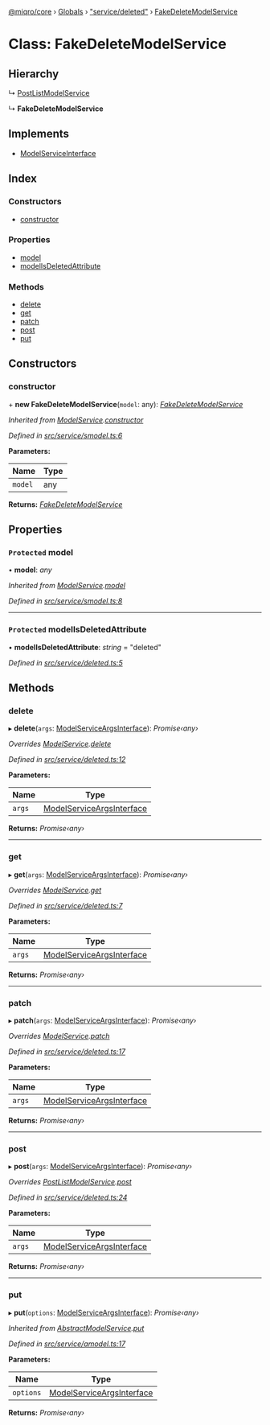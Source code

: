 [@miqro/core](../README.md) › [Globals](../globals.md) › ["service/deleted"](../modules/_service_deleted_.md) › [FakeDeleteModelService](_service_deleted_.fakedeletemodelservice.md)

# Class: FakeDeleteModelService

## Hierarchy

  ↳ [PostListModelService](_service_postlist_.postlistmodelservice.md)

  ↳ **FakeDeleteModelService**

## Implements

* [ModelServiceInterface](../interfaces/_service_model_.modelserviceinterface.md)

## Index

### Constructors

* [constructor](_service_deleted_.fakedeletemodelservice.md#constructor)

### Properties

* [model](_service_deleted_.fakedeletemodelservice.md#protected-model)
* [modelIsDeletedAttribute](_service_deleted_.fakedeletemodelservice.md#protected-modelisdeletedattribute)

### Methods

* [delete](_service_deleted_.fakedeletemodelservice.md#delete)
* [get](_service_deleted_.fakedeletemodelservice.md#get)
* [patch](_service_deleted_.fakedeletemodelservice.md#patch)
* [post](_service_deleted_.fakedeletemodelservice.md#post)
* [put](_service_deleted_.fakedeletemodelservice.md#put)

## Constructors

###  constructor

\+ **new FakeDeleteModelService**(`model`: any): *[FakeDeleteModelService](_service_deleted_.fakedeletemodelservice.md)*

*Inherited from [ModelService](_service_smodel_.modelservice.md).[constructor](_service_smodel_.modelservice.md#constructor)*

*Defined in [src/service/smodel.ts:6](https://github.com/claukers/miqro-core/blob/cc47cc5/src/service/smodel.ts#L6)*

**Parameters:**

Name | Type |
------ | ------ |
`model` | any |

**Returns:** *[FakeDeleteModelService](_service_deleted_.fakedeletemodelservice.md)*

## Properties

### `Protected` model

• **model**: *any*

*Inherited from [ModelService](_service_smodel_.modelservice.md).[model](_service_smodel_.modelservice.md#protected-model)*

*Defined in [src/service/smodel.ts:8](https://github.com/claukers/miqro-core/blob/cc47cc5/src/service/smodel.ts#L8)*

___

### `Protected` modelIsDeletedAttribute

• **modelIsDeletedAttribute**: *string* = "deleted"

*Defined in [src/service/deleted.ts:5](https://github.com/claukers/miqro-core/blob/cc47cc5/src/service/deleted.ts#L5)*

## Methods

###  delete

▸ **delete**(`args`: [ModelServiceArgsInterface](../interfaces/_service_model_.modelserviceargsinterface.md)): *Promise‹any›*

*Overrides [ModelService](_service_smodel_.modelservice.md).[delete](_service_smodel_.modelservice.md#delete)*

*Defined in [src/service/deleted.ts:12](https://github.com/claukers/miqro-core/blob/cc47cc5/src/service/deleted.ts#L12)*

**Parameters:**

Name | Type |
------ | ------ |
`args` | [ModelServiceArgsInterface](../interfaces/_service_model_.modelserviceargsinterface.md) |

**Returns:** *Promise‹any›*

___

###  get

▸ **get**(`args`: [ModelServiceArgsInterface](../interfaces/_service_model_.modelserviceargsinterface.md)): *Promise‹any›*

*Overrides [ModelService](_service_smodel_.modelservice.md).[get](_service_smodel_.modelservice.md#get)*

*Defined in [src/service/deleted.ts:7](https://github.com/claukers/miqro-core/blob/cc47cc5/src/service/deleted.ts#L7)*

**Parameters:**

Name | Type |
------ | ------ |
`args` | [ModelServiceArgsInterface](../interfaces/_service_model_.modelserviceargsinterface.md) |

**Returns:** *Promise‹any›*

___

###  patch

▸ **patch**(`args`: [ModelServiceArgsInterface](../interfaces/_service_model_.modelserviceargsinterface.md)): *Promise‹any›*

*Overrides [ModelService](_service_smodel_.modelservice.md).[patch](_service_smodel_.modelservice.md#patch)*

*Defined in [src/service/deleted.ts:17](https://github.com/claukers/miqro-core/blob/cc47cc5/src/service/deleted.ts#L17)*

**Parameters:**

Name | Type |
------ | ------ |
`args` | [ModelServiceArgsInterface](../interfaces/_service_model_.modelserviceargsinterface.md) |

**Returns:** *Promise‹any›*

___

###  post

▸ **post**(`args`: [ModelServiceArgsInterface](../interfaces/_service_model_.modelserviceargsinterface.md)): *Promise‹any›*

*Overrides [PostListModelService](_service_postlist_.postlistmodelservice.md).[post](_service_postlist_.postlistmodelservice.md#post)*

*Defined in [src/service/deleted.ts:24](https://github.com/claukers/miqro-core/blob/cc47cc5/src/service/deleted.ts#L24)*

**Parameters:**

Name | Type |
------ | ------ |
`args` | [ModelServiceArgsInterface](../interfaces/_service_model_.modelserviceargsinterface.md) |

**Returns:** *Promise‹any›*

___

###  put

▸ **put**(`options`: [ModelServiceArgsInterface](../interfaces/_service_model_.modelserviceargsinterface.md)): *Promise‹any›*

*Inherited from [AbstractModelService](_service_amodel_.abstractmodelservice.md).[put](_service_amodel_.abstractmodelservice.md#put)*

*Defined in [src/service/amodel.ts:17](https://github.com/claukers/miqro-core/blob/cc47cc5/src/service/amodel.ts#L17)*

**Parameters:**

Name | Type |
------ | ------ |
`options` | [ModelServiceArgsInterface](../interfaces/_service_model_.modelserviceargsinterface.md) |

**Returns:** *Promise‹any›*
